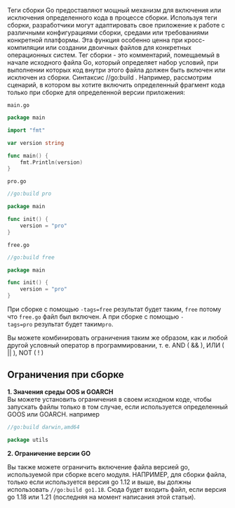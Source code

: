 Теги сборки Go предоставляют мощный механизм для включения или исключения определенного кода в процессе сборки. Используя теги сборки, разработчики могут адаптировать свое приложение к работе с различными конфигурациями сборки, средами или требованиями конкретной платформы. Эта функция особенно ценна при кросс-компиляции или создании двоичных файлов для конкретных операционных систем.
Тег сборки - это комментарий, помещаемый в начале исходного файла Go, который определяет набор условий, при выполнении которых код внутри этого файла должен быть включен или исключен из сборки. Синтаксис //go:build . Например, рассмотрим сценарий, в котором вы хотите включить определенный фрагмент кода только при сборке для определенной версии приложения:

`main.go`  
```go
package main

import "fmt"

var version string

func main() {
    fmt.Println(version)
}
```

`pro.go`  
```go
//go:build pro

package main

func init() {
    version = "pro"
}
```

`free.go`  
```go
//go:build free

package main

func init() {
    version = "pro"
}
```

При сборке с помощью `-tags=free` результат будет таким, `free` потому что `free.go` файл был включен. А при сборке с помощью `-tags=pro` результат будет таким`pro`.

Вы можете комбинировать ограничения таким же образом, как и любой другой условный оператор в программировании, т. е. AND ( && ), ИЛИ  ( || ),  NOT ( ! )

## Ограничения при сборке

**1. Значения среды OOS и GOARCH**  
Вы можете установить ограничения в своем исходном коде, чтобы запускать файлы только в том случае, если используется определенный GOOS или GOARCH. например  

```go
//go:build darwin,amd64

package utils
```

**2. Ограничение версии GO**

Вы также можете ограничить включение файла версией go, используемой при сборке всего модуля. НАПРИМЕР, для сборки файла, только если используется версия go 1.12 и выше, вы должны использовать `//go:build go1.18`. Сюда будет входить файл, если версия go 1.18 или 1.21 (последняя на момент написания этой статьи).